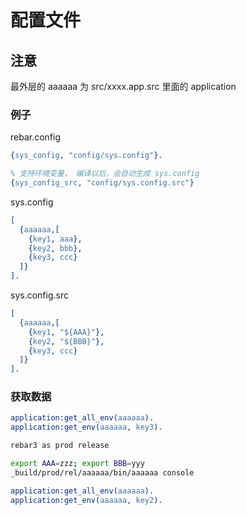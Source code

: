 # 配置文件

## 注意

最外层的 aaaaaa 为 src/xxxx.app.src 里面的 application

### 例子

rebar.config

```erlang
{sys_config, "config/sys.config"}.

% 支持环境变量， 编译以后，会自动生成 sys.config
{sys_config_src, "config/sys.config.src"}
```

sys.config

```erlang
[
  {aaaaaa,[
    {key1, aaa},
    {key2, bbb},
    {key3, ccc}
  ]}
].
```

sys.config.src

```erlang
[
  {aaaaaa,[
    {key1, "${AAA}"},
    {key2, "${BBB}"},
    {key3, ccc}
  ]}
].
```

### 获取数据

```erlang
application:get_all_env(aaaaaa).
application:get_env(aaaaaa, key3).
```

```sh
rebar3 as prod release
```

```sh
export AAA=zzz; export BBB=yyy
_build/prod/rel/aaaaaa/bin/aaaaaa console
```

```erlang
application:get_all_env(aaaaaa).
application:get_env(aaaaaa, key2).
```
